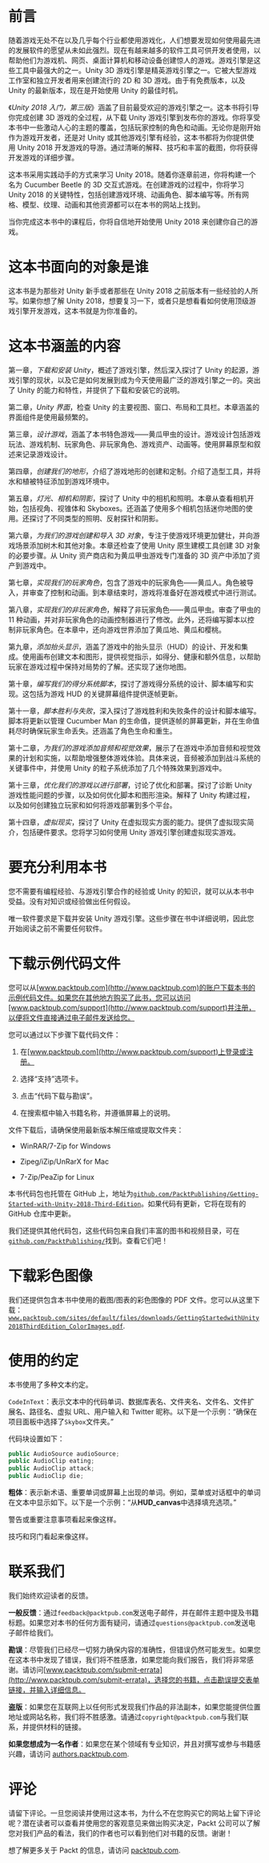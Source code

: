 # 前言

随着游戏无处不在以及几乎每个行业都使用游戏化，人们想要发现如何使用最先进的发展软件的愿望从未如此强烈。现在有越来越多的软件工具可供开发者使用，以帮助他们为游戏机、网页、桌面计算机和移动设备创建惊人的游戏。游戏引擎是这些工具中最强大的之一。Unity 3D 游戏引擎是精英游戏引擎之一。它被大型游戏工作室和独立开发者用来创建流行的 2D 和 3D 游戏。由于有免费版本，以及 Unity 的最新版本，现在是开始使用 Unity 的最佳时机。

《*Unity 2018 入门，第三版*》涵盖了目前最受欢迎的游戏引擎之一。这本书将引导你完成创建 3D 游戏的全过程，从下载 Unity 游戏引擎到发布你的游戏。你将享受本书中一些激动人心的主题的覆盖，包括玩家控制的角色和动画。无论你是刚开始作为游戏开发者，还是对 Unity 或其他游戏引擎有经验，这本书都将为你提供使用 Unity 2018 开发游戏的导游。通过清晰的解释、技巧和丰富的截图，你将获得开发游戏的详细步骤。

这本书采用实践动手的方式来学习 Unity 2018。随着你逐章前进，你将构建一个名为 Cucumber Beetle 的 3D 交互式游戏。在创建游戏的过程中，你将学习 Unity 2018 的关键特性，包括创建游戏环境、动画角色、脚本编写等。所有网格、模型、纹理、动画和其他资源都可以在本书的网站上找到。

当你完成这本书中的课程后，你将自信地开始使用 Unity 2018 来创建你自己的游戏。

# 这本书面向的对象是谁

这本书是为那些对 Unity 新手或者那些在 Unity 2018 之前版本有一些经验的人所写。如果你想了解 Unity 2018，想要复习一下，或者只是想看看如何使用顶级游戏引擎开发游戏，这本书就是为你准备的。

# 这本书涵盖的内容

第一章，*下载和安装 Unity*，概述了游戏引擎，然后深入探讨了 Unity 的起源，游戏引擎的现状，以及它是如何发展到成为今天使用最广泛的游戏引擎之一的。突出了 Unity 的能力和特性，并提供了下载和安装它的说明。

第二章，*Unity 界面*，检查 Unity 的主要视图、窗口、布局和工具栏。本章涵盖的界面组件是使用最频繁的。

第三章，*设计游戏*，涵盖了本书特色游戏——黄瓜甲虫的设计。游戏设计包括游戏玩法、游戏机制、玩家角色、非玩家角色、游戏资产、动画等。使用屏幕原型和叙述来记录游戏设计。

第四章，*创建我们的地形*，介绍了游戏地形的创建和定制。介绍了造型工具，并将水和植被特征添加到游戏环境中。

第五章，*灯光、相机和阴影*，探讨了 Unity 中的相机和照明。本章从查看相机开始，包括视角、视锥体和 Skyboxes。还涵盖了使用多个相机包括迷你地图的使用。还探讨了不同类型的照明、反射探针和阴影。

第六章，*为我们的游戏创建和导入 3D 对象*，专注于使游戏环境更加健壮，并向游戏场景添加树木和其他对象。本章还检查了使用 Unity 原生建模工具创建 3D 对象的必要步骤。从 Unity 资产商店和为黄瓜甲虫游戏专门准备的 3D 资产中添加了资产到游戏中。

第七章，*实现我们的玩家角色*，包含了游戏中的玩家角色——黄瓜人。角色被导入，并审查了控制和动画。到本章结束时，游戏将准备好在游戏模式中进行测试。

第八章，*实现我们的非玩家角色*，解释了非玩家角色——黄瓜甲虫。审查了甲虫的 11 种动画，并对非玩家角色的动画控制器进行了修改。此外，还将编写脚本以控制非玩家角色。在本章中，还向游戏世界添加了黄瓜地、黄瓜和樱桃。

第九章，*添加抬头显示*，涵盖了游戏中的抬头显示（HUD）的设计、开发和集成。使用画布创建文本和图形，提供视觉指示，如得分、健康和额外信息，以帮助玩家在游戏过程中保持对局势的了解。还实现了迷你地图。

第十章，*编写我们的得分系统脚本*，探讨了游戏得分系统的设计、脚本编写和实现。这包括为游戏 HUD 的关键屏幕组件提供逐帧更新。

第十一章，*脚本胜利与失败*，深入探讨了游戏胜利和失败条件的设计和脚本编写。脚本将更新以管理 Cucumber Man 的生命值，提供逐帧的屏幕更新，并在生命值耗尽时确保玩家生命丢失。还涵盖了角色生命和重生。

第十二章，*为我们的游戏添加音频和视觉效果*，展示了在游戏中添加音频和视觉效果的计划和实施，以帮助增强整体游戏体验。具体来说，音频被添加到战斗系统的关键事件中，并使用 Unity 的粒子系统添加了几个特殊效果到游戏中。

第十三章，*优化我们的游戏以进行部署*，讨论了优化和部署。探讨了诊断 Unity 游戏性能问题的步骤，以及如何优化脚本和图形渲染。解释了 Unity 构建过程，以及如何创建独立玩家和如何将游戏部署到多个平台。

第十四章，*虚拟现实*，探讨了 Unity 在虚拟现实方面的能力。提供了虚拟现实简介，包括硬件要求。您将学习如何使用 Unity 游戏引擎创建虚拟现实游戏。

# 要充分利用本书

您不需要有编程经验、与游戏引擎合作的经验或 Unity 的知识，就可以从本书中受益。没有对知识或经验做出任何假设。

唯一软件要求是下载并安装 Unity 游戏引擎。这些步骤在书中详细说明，因此您开始阅读之前不需要任何软件。

# 下载示例代码文件

您可以从[www.packtpub.com](http://www.packtpub.com)的账户下载本书的示例代码文件。如果您在其他地方购买了此书，您可以访问[www.packtpub.com/support](http://www.packtpub.com/support)并注册，以便将文件直接通过电子邮件发送给您。

您可以通过以下步骤下载代码文件：

1.  在[www.packtpub.com](http://www.packtpub.com/support)上登录或注册。

1.  选择“支持”选项卡。

1.  点击“代码下载与勘误”。

1.  在搜索框中输入书籍名称，并遵循屏幕上的说明。

文件下载后，请确保使用最新版本解压缩或提取文件夹：

+   WinRAR/7-Zip for Windows

+   Zipeg/iZip/UnRarX for Mac

+   7-Zip/PeaZip for Linux

本书代码包也托管在 GitHub 上，地址为[`github.com/PacktPublishing/Getting-Started-with-Unity-2018-Third-Edition`](https://github.com/PacktPublishing/Getting-Started-with-Unity-2018-Third-Edition)。如果代码有更新，它将在现有的 GitHub 仓库中更新。

我们还提供其他代码包，这些代码包来自我们丰富的图书和视频目录，可在[`github.com/PacktPublishing/`](https://github.com/PacktPublishing/)找到。查看它们吧！

# 下载彩色图像

我们还提供包含本书中使用的截图/图表的彩色图像的 PDF 文件。您可以从这里下载：[`www.packtpub.com/sites/default/files/downloads/GettingStartedwithUnity2018ThirdEdition_ColorImages.pdf`](http://www.packtpub.com/sites/default/files/downloads/GettingStartedwithUnity2018ThirdEdition_ColorImages.pdf).

# 使用的约定

本书使用了多种文本约定。

`CodeInText`：表示文本中的代码单词、数据库表名、文件夹名、文件名、文件扩展名、路径名、虚拟 URL、用户输入和 Twitter 昵称。以下是一个示例：“确保在项目面板中选择了`Skybox`文件夹。”

代码块设置如下：

```cs
public AudioSource audioSource;
public AudioClip eating;
public AudioClip attack;
public AudioClip die; 
```

**粗体**：表示新术语、重要单词或屏幕上出现的单词。例如，菜单或对话框中的单词在文本中显示如下。以下是一个示例：“从**HUD_canvas**中选择填充选项。”

警告或重要注意事项看起来像这样。

技巧和窍门看起来像这样。

# 联系我们

我们始终欢迎读者的反馈。

**一般反馈**：通过`feedback@packtpub.com`发送电子邮件，并在邮件主题中提及书籍标题。如果您对本书的任何方面有疑问，请通过`questions@packtpub.com`发送电子邮件给我们。

**勘误**：尽管我们已经尽一切努力确保内容的准确性，但错误仍然可能发生。如果您在这本书中发现了错误，我们将不胜感激，如果您能向我们报告，我们将非常感谢。请访问[www.packtpub.com/submit-errata](http://www.packtpub.com/submit-errata)，选择您的书籍，点击勘误提交表单链接，并输入详细信息。

**盗版**：如果您在互联网上以任何形式发现我们作品的非法副本，如果您能提供位置地址或网站名称，我们将不胜感激。请通过`copyright@packtpub.com`与我们联系，并提供材料的链接。

**如果您想成为一名作者**：如果您在某个领域有专业知识，并且对撰写或参与书籍感兴趣，请访问 [authors.packtpub.com](http://authors.packtpub.com/).

# 评论

请留下评论。一旦您阅读并使用过这本书，为什么不在您购买它的网站上留下评论呢？潜在读者可以查看并使用您的客观意见来做出购买决定，Packt 公司可以了解您对我们产品的看法，我们的作者也可以看到他们对书籍的反馈。谢谢！

想了解更多关于 Packt 的信息，请访问 [packtpub.com](https://www.packtpub.com/).
